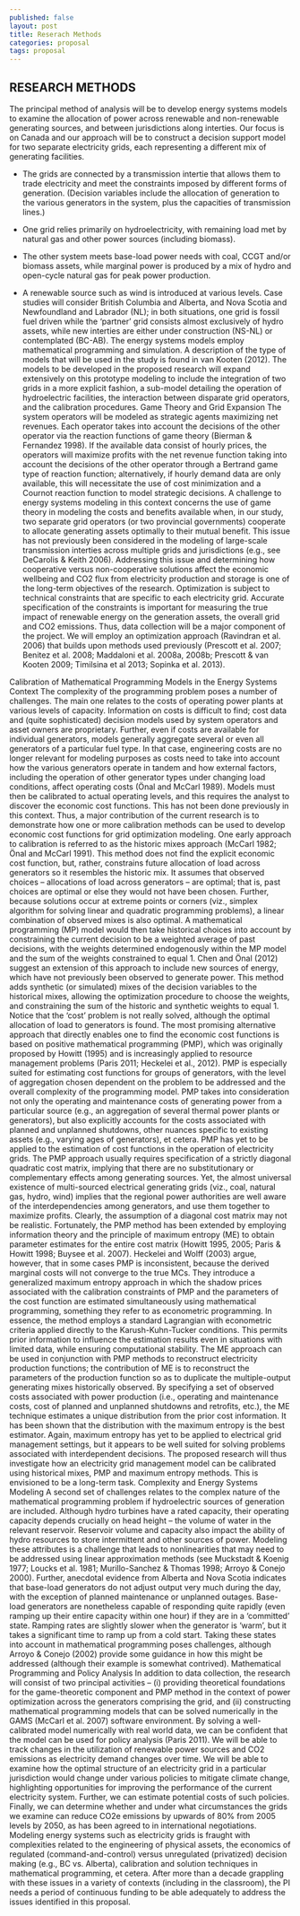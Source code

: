 ```yaml
---
published: false
layout: post
title: Reserach Methods
categories: proposal
tags: proposal
---
```

## RESEARCH METHODS

The principal method of analysis will be to develop energy systems models to examine the allocation of power across renewable and non-renewable generating sources, and between jurisdictions along interties. Our focus is on Canada and our approach will be to construct a decision support model for two separate electricity grids, each representing a different mix of generating facilities.

 - The grids are connected by a transmission intertie that allows them to trade electricity and meet the constraints imposed by different forms of generation. (Decision variables include the allocation of generation to the various generators in the system, plus the capacities of transmission lines.) 

 - One grid relies primarily on hydroelectricity, with remaining load met by natural gas and other power sources (including biomass). 
 - The other system meets base-load power needs with coal, CCGT and/or biomass assets, while marginal power is produced by a mix of hydro and open-cycle natural gas for peak power production. 
 - A renewable source such as wind is introduced at various levels. Case studies will consider British Columbia and Alberta, and Nova Scotia and Newfoundland and Labrador (NL); in both situations, one grid is fossil fuel driven while the ‘partner’ grid consists almost exclusively of hydro assets, while new
interties are either under construction (NS-NL) or contemplated (BC-AB).
The energy systems models employ mathematical programming and simulation. A description of
the type of models that will be used in the study is found in van Kooten (2012). The models to be
developed in the proposed research will expand extensively on this prototype modeling to include the
integration of two grids in a more explicit fashion, a sub-model detailing the operation of hydroelectric
facilities, the interaction between disparate grid operators, and the calibration procedures.
Game Theory and Grid Expansion
The system operators will be modeled as strategic agents maximizing net revenues. Each
operator takes into account the decisions of the other operator via the reaction functions of game theory
(Bierman & Fernandez 1998). If the available data consist of hourly prices, the operators will maximize
profits with the net revenue function taking into account the decisions of the other operator through a
Bertrand game type of reaction function; alternatively, if hourly demand data are only available, this will
necessitate the use of cost minimization and a Cournot reaction function to model strategic decisions.
A challenge to energy systems modeling in this context concerns the use of game theory in
modeling the costs and benefits available when, in our study, two separate grid operators (or two
provincial governments) cooperate to allocate generating assets optimally to their mutual benefit. This
issue has not previously been considered in the modeling of large-scale transmission interties across
multiple grids and jurisdictions (e.g., see DeCarolis & Keith 2006). Addressing this issue and
determining how cooperative versus non-cooperative solutions affect the economic wellbeing and CO2
flux from electricity production and storage is one of the long-term objectives of the research.
Optimization is subject to technical constraints that are specific to each electricity grid. Accurate
specification of the constraints is important for measuring the true impact of renewable energy on the
generation assets, the overall grid and CO2 emissions. Thus, data collection will be a major component
of the project. We will employ an optimization approach (Ravindran et al. 2006) that builds upon
methods used previously (Prescott et al. 2007; Benitez et al. 2008; Maddaloni et al. 2008a, 2008b;
Prescott & van Kooten 2009; Timilsina et al 2013; Sopinka et al. 2013).

Calibration of Mathematical Programming Models in the Energy Systems Context
The complexity of the programming problem poses a number of challenges. The main one relates
to the costs of operating power plants at various levels of capacity. Information on costs is difficult to
find; cost data and (quite sophisticated) decision models used by system operators and asset owners are
proprietary. Further, even if costs are available for individual generators, models generally aggregate
several or even all generators of a particular fuel type. In that case, engineering costs are no longer
relevant for modeling purposes as costs need to take into account how the various generators operate in
tandem and how external factors, including the operation of other generator types under changing load
conditions, affect operating costs (Önal and McCarl 1989). Models must then be calibrated to actual
operating levels, and this requires the analyst to discover the economic cost functions. This has not been
done previously in this context. Thus, a major contribution of the current research is to demonstrate how
one or more calibration methods can be used to develop economic cost functions for grid optimization
modeling.
One early approach to calibration is referred to as the historic mixes approach (McCarl 1982;
Önal and McCarl 1991). This method does not find the explicit economic cost function, but, rather,
constrains future allocation of load across generators so it resembles the historic mix. It assumes that
observed choices – allocations of load across generators – are optimal; that is, past choices are optimal
or else they would not have been chosen. Further, because solutions occur at extreme points or corners
(viz., simplex algorithm for solving linear and quadratic programming problems), a linear combination
of observed mixes is also optimal. A mathematical programming (MP) model would then take historical
choices into account by constraining the current decision to be a weighted average of past decisions,
with the weights determined endogenously within the MP model and the sum of the weights constrained
to equal 1. Chen and Önal (2012) suggest an extension of this approach to include new sources of
energy, which have not previously been observed to generate power. This method adds synthetic (or
simulated) mixes of the decision variables to the historical mixes, allowing the optimization procedure to
choose the weights, and constraining the sum of the historic and synthetic weights to equal 1. Notice that
the ‘cost’ problem is not really solved, although the optimal allocation of load to generators is found.
The most promising alternative approach that directly enables one to find the economic cost
functions is based on positive mathematical programming (PMP), which was originally proposed by
Howitt (1995) and is increasingly applied to resource management problems (Paris 2011; Heckelei et al.,
2012). PMP is especially suited for estimating cost functions for groups of generators, with the level of
aggregation chosen dependent on the problem to be addressed and the overall complexity of the
programming model. PMP takes into consideration not only the operating and maintenance costs of
generating power from a particular source (e.g., an aggregation of several thermal power plants or
generators), but also explicitly accounts for the costs associated with planned and unplanned shutdowns,
other nuances specific to existing assets (e.g., varying ages of generators), et cetera. PMP has yet to be
applied to the estimation of cost functions in the operation of electricity grids.
The PMP approach usually requires specification of a strictly diagonal quadratic cost matrix,
implying that there are no substitutionary or complementary effects among generating sources. Yet, the
almost universal existence of multi-sourced electrical generating grids (viz., coal, natural gas, hydro,
wind) implies that the regional power authorities are well aware of the interdependencies among
generators, and use them together to maximize profits. Clearly, the assumption of a diagonal cost matrix
may not be realistic. Fortunately, the PMP method has been extended by employing information theory
and the principle of maximum entropy (ME) to obtain parameter estimates for the entire cost matrix
(Howitt 1995, 2005; Paris & Howitt 1998; Buysee et al. 2007).
Heckelei and Wolff (2003) argue, however, that in some cases PMP is inconsistent, because the
derived marginal costs will not converge to the true MCs. They introduce a generalized maximum
entropy approach in which the shadow prices associated with the calibration constraints of PMP and the
parameters of the cost function are estimated simultaneously using mathematical programming, something they refer to as econometric programming. In essence, the method employs a standard
Lagrangian with econometric criteria applied directly to the Karush-Kuhn-Tucker conditions. This
permits prior information to influence the estimation results even in situations with limited data, while
ensuring computational stability.
The ME approach can be used in conjunction with PMP methods to reconstruct electricity
production functions; the contribution of ME is to reconstruct the parameters of the production function
so as to duplicate the multiple-output generating mixes historically observed. By specifying a set of
observed costs associated with power production (i.e., operating and maintenance costs, cost of planned
and unplanned shutdowns and retrofits, etc.), the ME technique estimates a unique distribution from the
prior cost information. It has been shown that the distribution with the maximum entropy is the best
estimator. Again, maximum entropy has yet to be applied to electrical grid management settings, but it
appears to be well suited for solving problems associated with interdependent decisions. The proposed
research will thus investigate how an electricity grid management model can be calibrated using
historical mixes, PMP and maximum entropy methods. This is envisioned to be a long-term task.
Complexity and Energy Systems Modeling
A second set of challenges relates to the complex nature of the mathematical programming
problem if hydroelectric sources of generation are included. Although hydro turbines have a rated
capacity, their operating capacity depends crucially on head height – the volume of water in the relevant
reservoir. Reservoir volume and capacity also impact the ability of hydro resources to store intermittent
and other sources of power. Modeling these attributes is a challenge that leads to nonlinearities that may
need to be addressed using linear approximation methods (see Muckstadt & Koenig 1977; Loucks et al.
1981; Murillo-Sanchez & Thomas 1998; Arroyo & Conejo 2000).
Further, anecdotal evidence from Alberta and Nova Scotia indicates that base-load generators do
not adjust output very much during the day, with the exception of planned maintenance or unplanned
outages. Base-load generators are nonetheless capable of responding quite rapidly (even ramping up
their entire capacity within one hour) if they are in a ‘committed’ state. Ramping rates are slightly slower
when the generator is ‘warm’, but it takes a significant time to ramp up from a cold start. Taking these
states into account in mathematical programming poses challenges, although Arroyo & Conejo (2002)
provide some guidance in how this might be addressed (although their example is somewhat contrived).
Mathematical Programming and Policy Analysis
In addition to data collection, the research will consist of two principal activities – (i) providing
theoretical foundations for the game-theoretic component and PMP method in the context of power
optimization across the generators comprising the grid, and (ii) constructing mathematical programming
models that can be solved numerically in the GAMS (McCarl et al. 2007) software environment. By
solving a well-calibrated model numerically with real world data, we can be confident that the model
can be used for policy analysis (Paris 2011). We will be able to track changes in the utilization of
renewable power sources and CO2 emissions as electricity demand changes over time. We will be able to
examine how the optimal structure of an electricity grid in a particular jurisdiction would change under
various policies to mitigate climate change, highlighting opportunities for improving the performance of
the current electricity system. Further, we can estimate potential costs of such policies. Finally, we can
determine whether and under what circumstances the grids we examine can reduce CO2e emissions by
upwards of 80% from 2005 levels by 2050, as has been agreed to in international negotiations.
Modeling energy systems such as electricity grids is fraught with complexities related to the
engineering of physical assets, the economics of regulated (command-and-control) versus unregulated
(privatized) decision making (e.g., BC vs. Alberta), calibration and solution techniques in mathematical
programming, et cetera. After more than a decade grappling with these issues in a variety of contexts
(including in the classroom), the PI needs a period of continuous funding to be able adequately to
address the issues identified in this proposal.

